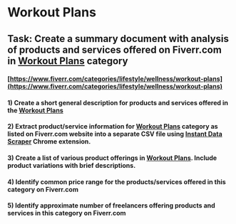 # Workout Plans
## Task: Create a summary document with analysis of products and services offered on Fiverr.com in [Workout Plans](https://www.fiverr.com/categories/lifestyle/wellness/workout-plans) category
#### [https://www.fiverr.com/categories/lifestyle/wellness/workout-plans](https://www.fiverr.com/categories/lifestyle/wellness/workout-plans)
#### 1) Create a short general description for products and services offered in the [Workout Plans](https://www.fiverr.com/categories/lifestyle/wellness/workout-plans)
#### 2) Extract product/service information for [Workout Plans](https://www.fiverr.com/categories/lifestyle/wellness/workout-plans) category as listed on Fiverr.com website into a separate CSV file using [Instant Data Scraper](https://chrome.google.com/webstore/detail/instant-data-scraper/ofaokhiedipichpaobibbnahnkdoiiah) Chrome extension.
#### 3) Create a list of various product offerings in [Workout Plans](https://www.fiverr.com/categories/lifestyle/wellness/workout-plans). Include product variations with brief descriptions.
#### 4) Identify common price range for the products/services offered in this category on Fiverr.com
#### 5) Identify approximate number of freelancers offering products and services in this category on Fiverr.com
